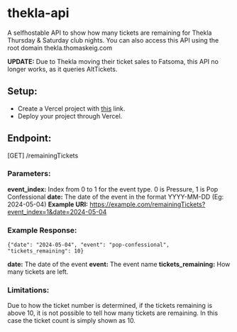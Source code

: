 # thekla-api
A selfhostable API to show how many tickets are remaining for Thekla Thursday & Saturday club nights.
You can also access this API using the root domain thekla.thomaskeig.com

**UPDATE:** Due to Thekla moving their ticket sales to Fatsoma, this API no longer works, as it queries AltTickets.

## Setup:
- Create a Vercel project with [this](https://vercel.com/new/clone?s=https%3A%2F%2Fgithub.com%2Fthomaskeig%2Fthekla-api&showOptionalTeamCreation=false) link.
- Deploy your project through Vercel.

## Endpoint:
[GET] /remainingTickets
### Parameters:
**event_index:** Index from 0 to 1 for the event type. 0 is Pressure, 1 is Pop Confessional
**date:** The date of the event in the format YYYY-MM-DD (Eg: 2024-05-04)
**Example URI:** https://example.com/remainingTickets?event_index=1&date=2024-05-04
### Example Response:

    {"date": "2024-05-04", "event": "pop-confessional", "tickets_remaining": 10}
**date:** The date of the event
**event:** The event name
**tickets_remaining:** How many tickets are left.
### Limitations:
Due to how the ticket number is determined, if the tickets remaining is above 10, it is not possible to tell how many tickets are remaining. In this case the ticket count is simply shown as 10.